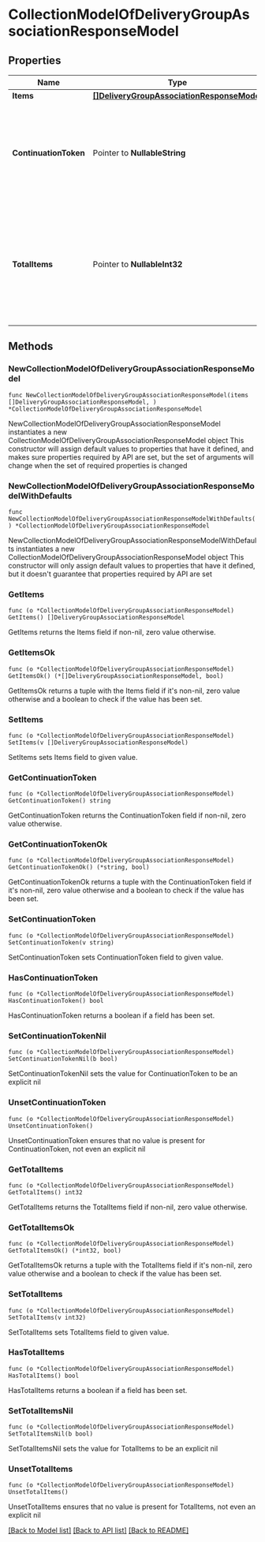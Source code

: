 # CollectionModelOfDeliveryGroupAssociationResponseModel

## Properties

Name | Type | Description | Notes
------------ | ------------- | ------------- | -------------
**Items** | [**[]DeliveryGroupAssociationResponseModel**](DeliveryGroupAssociationResponseModel.md) | List of items. | 
**ContinuationToken** | Pointer to **NullableString** | If present, indicates to the caller that the query was not complete, and they should call the API again specifying the continuation token as a query parameter. | [optional] 
**TotalItems** | Pointer to **NullableInt32** | Indicates the total number of items in the collection, which may be more than the number of Items returned, if there is a ContinuationToken.  Only returned in the response to &#x60;$search&#x60; APIs. | [optional] 

## Methods

### NewCollectionModelOfDeliveryGroupAssociationResponseModel

`func NewCollectionModelOfDeliveryGroupAssociationResponseModel(items []DeliveryGroupAssociationResponseModel, ) *CollectionModelOfDeliveryGroupAssociationResponseModel`

NewCollectionModelOfDeliveryGroupAssociationResponseModel instantiates a new CollectionModelOfDeliveryGroupAssociationResponseModel object
This constructor will assign default values to properties that have it defined,
and makes sure properties required by API are set, but the set of arguments
will change when the set of required properties is changed

### NewCollectionModelOfDeliveryGroupAssociationResponseModelWithDefaults

`func NewCollectionModelOfDeliveryGroupAssociationResponseModelWithDefaults() *CollectionModelOfDeliveryGroupAssociationResponseModel`

NewCollectionModelOfDeliveryGroupAssociationResponseModelWithDefaults instantiates a new CollectionModelOfDeliveryGroupAssociationResponseModel object
This constructor will only assign default values to properties that have it defined,
but it doesn't guarantee that properties required by API are set

### GetItems

`func (o *CollectionModelOfDeliveryGroupAssociationResponseModel) GetItems() []DeliveryGroupAssociationResponseModel`

GetItems returns the Items field if non-nil, zero value otherwise.

### GetItemsOk

`func (o *CollectionModelOfDeliveryGroupAssociationResponseModel) GetItemsOk() (*[]DeliveryGroupAssociationResponseModel, bool)`

GetItemsOk returns a tuple with the Items field if it's non-nil, zero value otherwise
and a boolean to check if the value has been set.

### SetItems

`func (o *CollectionModelOfDeliveryGroupAssociationResponseModel) SetItems(v []DeliveryGroupAssociationResponseModel)`

SetItems sets Items field to given value.


### GetContinuationToken

`func (o *CollectionModelOfDeliveryGroupAssociationResponseModel) GetContinuationToken() string`

GetContinuationToken returns the ContinuationToken field if non-nil, zero value otherwise.

### GetContinuationTokenOk

`func (o *CollectionModelOfDeliveryGroupAssociationResponseModel) GetContinuationTokenOk() (*string, bool)`

GetContinuationTokenOk returns a tuple with the ContinuationToken field if it's non-nil, zero value otherwise
and a boolean to check if the value has been set.

### SetContinuationToken

`func (o *CollectionModelOfDeliveryGroupAssociationResponseModel) SetContinuationToken(v string)`

SetContinuationToken sets ContinuationToken field to given value.

### HasContinuationToken

`func (o *CollectionModelOfDeliveryGroupAssociationResponseModel) HasContinuationToken() bool`

HasContinuationToken returns a boolean if a field has been set.

### SetContinuationTokenNil

`func (o *CollectionModelOfDeliveryGroupAssociationResponseModel) SetContinuationTokenNil(b bool)`

 SetContinuationTokenNil sets the value for ContinuationToken to be an explicit nil

### UnsetContinuationToken
`func (o *CollectionModelOfDeliveryGroupAssociationResponseModel) UnsetContinuationToken()`

UnsetContinuationToken ensures that no value is present for ContinuationToken, not even an explicit nil
### GetTotalItems

`func (o *CollectionModelOfDeliveryGroupAssociationResponseModel) GetTotalItems() int32`

GetTotalItems returns the TotalItems field if non-nil, zero value otherwise.

### GetTotalItemsOk

`func (o *CollectionModelOfDeliveryGroupAssociationResponseModel) GetTotalItemsOk() (*int32, bool)`

GetTotalItemsOk returns a tuple with the TotalItems field if it's non-nil, zero value otherwise
and a boolean to check if the value has been set.

### SetTotalItems

`func (o *CollectionModelOfDeliveryGroupAssociationResponseModel) SetTotalItems(v int32)`

SetTotalItems sets TotalItems field to given value.

### HasTotalItems

`func (o *CollectionModelOfDeliveryGroupAssociationResponseModel) HasTotalItems() bool`

HasTotalItems returns a boolean if a field has been set.

### SetTotalItemsNil

`func (o *CollectionModelOfDeliveryGroupAssociationResponseModel) SetTotalItemsNil(b bool)`

 SetTotalItemsNil sets the value for TotalItems to be an explicit nil

### UnsetTotalItems
`func (o *CollectionModelOfDeliveryGroupAssociationResponseModel) UnsetTotalItems()`

UnsetTotalItems ensures that no value is present for TotalItems, not even an explicit nil

[[Back to Model list]](../README.md#documentation-for-models) [[Back to API list]](../README.md#documentation-for-api-endpoints) [[Back to README]](../README.md)


